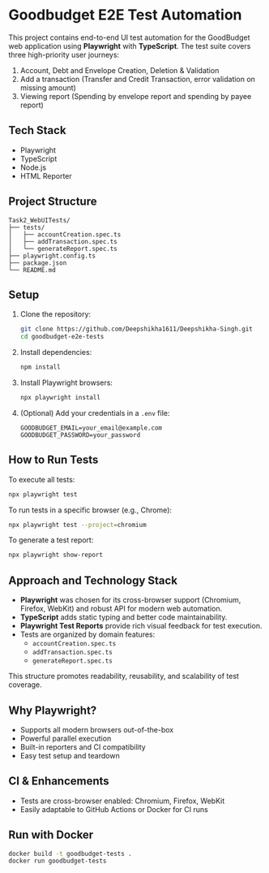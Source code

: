# Goodbudget E2E Test Automation

This project contains end-to-end UI test automation for the GoodBudget web application using **Playwright** with **TypeScript**. The test suite covers three high-priority user journeys:

1. Account, Debt and Envelope Creation, Deletion & Validation
2. Add a transaction (Transfer and Credit Transaction, error validation on missing amount)
3. Viewing report (Spending by envelope report and spending by payee report)

## Tech Stack

- Playwright
- TypeScript
- Node.js
- HTML Reporter

## Project Structure

```
Task2_WebUITests/
├── tests/
│   ├── accountCreation.spec.ts
│   ├── addTransaction.spec.ts
│   └── generateReport.spec.ts
├── playwright.config.ts
├── package.json
└── README.md
```

## Setup

1. Clone the repository:

   ```bash
   git clone https://github.com/Deepshikha1611/Deepshikha-Singh.git
   cd goodbudget-e2e-tests
   ```

2. Install dependencies:

   ```bash
   npm install
   ```

3. Install Playwright browsers:

   ```bash
   npx playwright install
   ```

4. (Optional) Add your credentials in a `.env` file:
   ```
   GOODBUDGET_EMAIL=your_email@example.com
   GOODBUDGET_PASSWORD=your_password
   ```

## How to Run Tests

To execute all tests:

```bash
npx playwright test
```

To run tests in a specific browser (e.g., Chrome):

```bash
npx playwright test --project=chromium
```

To generate a test report:

```bash
npx playwright show-report
```

## Approach and Technology Stack

- **Playwright** was chosen for its cross-browser support (Chromium, Firefox, WebKit) and robust API for modern web automation.
- **TypeScript** adds static typing and better code maintainability.
- **Playwright Test Reports** provide rich visual feedback for test execution.
- Tests are organized by domain features:
  - `accountCreation.spec.ts`
  - `addTransaction.spec.ts`
  - `generateReport.spec.ts`

This structure promotes readability, reusability, and scalability of test coverage.

## Why Playwright?

- Supports all modern browsers out-of-the-box
- Powerful parallel execution
- Built-in reporters and CI compatibility
- Easy test setup and teardown

## CI & Enhancements

- Tests are cross-browser enabled: Chromium, Firefox, WebKit
- Easily adaptable to GitHub Actions or Docker for CI runs

## Run with Docker

```bash
docker build -t goodbudget-tests .
docker run goodbudget-tests
```
